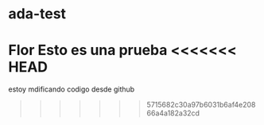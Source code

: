 # ada-test
Flor Esto es una prueba
<<<<<<< HEAD
=======


estoy mdificando codigo desde github
>>>>>>> 5715682c30a97b6031b6af4e20866a4a182a32cd
